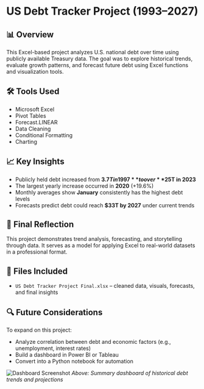 # US Debt Tracker Project (1993–2027)

## 📊 Overview
This Excel-based project analyzes U.S. national debt over time using publicly available Treasury data. The goal was to explore historical trends, evaluate growth patterns, and forecast future debt using Excel functions and visualization tools.

## 🛠 Tools Used
- Microsoft Excel
- Pivot Tables
- Forecast.LINEAR
- Data Cleaning
- Conditional Formatting
- Charting

## 📈 Key Insights
- Publicly held debt increased from **$3.7T in 1997** to over **$25T in 2023**
- The largest yearly increase occurred in **2020** (+19.6%)
- Monthly averages show **January** consistently has the highest debt levels
- Forecasts predict debt could reach **$33T by 2027** under current trends

## 🧠 Final Reflection
This project demonstrates trend analysis, forecasting, and storytelling through data. It serves as a model for applying Excel to real-world datasets in a professional format.

## 📎 Files Included
- `US Debt Tracker Project Final.xlsx` – cleaned data, visuals, forecasts, and final insights

## 🔍 Future Considerations
To expand on this project:
- Analyze correlation between debt and economic factors (e.g., unemployment, interest rates)
- Build a dashboard in Power BI or Tableau
- Convert into a Python notebook for automation

![Dashboard Screenshot](dashboard-screenshot.png)
*Above: Summary dashboard of historical debt trends and projections*
